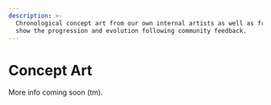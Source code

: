 ```yaml
---
description: >-
  Chronological concept art from our own internal artists as well as from DRI to
  show the progression and evolution following community feedback.
---
```


# Concept Art

More info coming soon (tm).&#x20;
